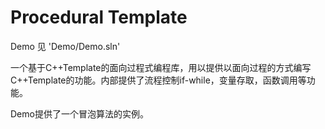 Procedural Template
===
Demo 见 'Demo/Demo.sln'

一个基于C++Template的面向过程式编程库，用以提供以面向过程的方式编写C++Template的功能。内部提供了流程控制if-while，变量存取，函数调用等功能。

Demo提供了一个冒泡算法的实例。
